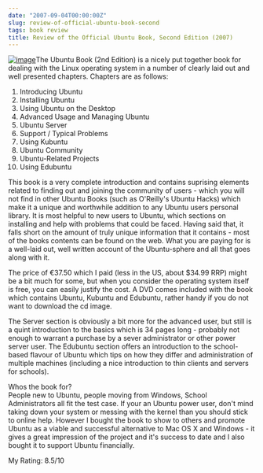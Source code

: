 ```yaml
---
date: "2007-09-04T00:00:00Z"
slug: review-of-official-ubuntu-book-second
tags: book review
title: Review of the Official Ubuntu Book, Second Edition (2007)
---
```


[![image](http://ec1.images-amazon.com/images/I/51tftxZawYL._SS500_.jpg)](http://ec1.images-amazon.com/images/I/51tftxZawYL._SS500_.jpg)The
Ubuntu Book (2nd Edition) is a nicely put together book for dealing with
the Linux operating system in a number of clearly laid out and well
presented chapters. Chapters are as follows:  
1.  Introducing Ubuntu
2.  Installing Ubuntu
3.  Using Ubuntu on the Desktop
4.  Advanced Usage and Managing Ubuntu
5.  Ubuntu Server
6.  Support / Typical Problems
7.  Using Kubuntu
8.  Ubuntu Community
9.  Ubuntu-Related Projects
10. Using Edubuntu

This book is a very complete introduction and contains suprising
elements related to finding out and joining the community of users -
which you will not find in other Ubuntu Books (such as O'Reilly's Ubuntu
Hacks) which make it a unique and worthwhile addition to any Ubuntu
users personal library. It is most helpful to new users to Ubuntu, which
sections on installing and help with problems that could be faced.
Having said that, it falls short on the amount of truly unique
information that it contains - most of the books contents can be found
on the web. What you are paying for is a well-laid out, well written
account of the Ubuntu-sphere and all that goes along with it.  
  
The price of €37.50 which I paid (less in the US, about $34.99 RRP)
might be a bit much for some, but when you consider the operating system
itself is free, you can easily justify the cost. A DVD comes included
with the book which contains Ubuntu, Kubuntu and Edubuntu, rather handy
if you do not want to download the cd image.  
  
The Server section is obviously a bit more for the advanced user, but
still is a quint introduction to the basics which is 34 pages long -
probably not enough to warrant a purchase by a sever administrator or
other power server user. The Edubuntu section offers an introduction to
the school-based flavour of Ubuntu which tips on how they differ and
administration of multiple machines (including a nice introduction to
thin clients and servers for schools).  
  
Whos the book for?  
People new to Ubuntu, people moving from Windows, School Administrators
all fit the test case. If your an Ubuntu power user, don't mind taking
down your system or messing with the kernel than you should stick to
online help. However I bought the book to show to others and promote
Ubuntu as a viable and successful alternative to Mac OS X and Windows -
it gives a great impression of the project and it's success to date and
I also bought it to support Ubuntu financially.  
  
My Rating: 8.5/10
